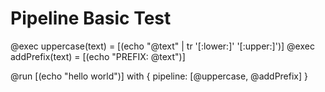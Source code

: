 # Pipeline Basic Test

@exec uppercase(text) = [(echo "@text" | tr '[:lower:]' '[:upper:]')]
@exec addPrefix(text) = [(echo "PREFIX: @text")]

@run [(echo "hello world")] with {
  pipeline: [@uppercase, @addPrefix]
}
